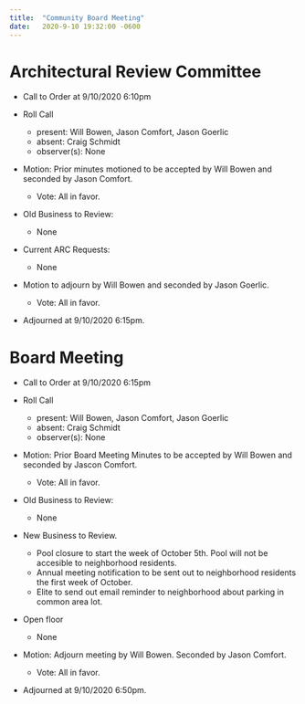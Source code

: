 ```yaml
---
title:  "Community Board Meeting"
date:   2020-9-10 19:32:00 -0600
---
```


# Architectural Review Committee

- Call to Order at 9/10/2020 6:10pm
- Roll Call
    - present: Will Bowen, Jason Comfort, Jason Goerlic
    - absent: Craig Schmidt
    - observer(s): None
- Motion: Prior minutes motioned to be accepted by Will Bowen and seconded by Jason Comfort.
  - Vote: All in favor.

- Old Business to Review:
  - None

- Current ARC Requests:
  - None

  
- Motion to adjourn by Will Bowen and seconded by Jason Goerlic.
  - Vote: All in favor.
- Adjourned at 9/10/2020 6:15pm.

# Board Meeting

- Call to Order at 9/10/2020 6:15pm
- Roll Call
    - present: Will Bowen, Jason Comfort, Jason Goerlic
    - absent: Craig Schmidt
    - observer(s): None

- Motion: Prior Board Meeting Minutes to be accepted by Will Bowen and seconded by Jascon Comfort.
  - Vote: All in favor.

- Old Business to Review:
  - None

- New Business to Review.
  - Pool closure to start the week of October 5th. Pool will not be accesible to neighborhood residents.
  - Annual meeting notification to be sent out to neighborhood residents the first week of October.
  - Elite to send out email reminder to neighborhood about parking in common area lot.

- Open floor
  - None

- Motion: Adjourn meeting by Will Bowen. Seconded by Jason Comfort. 
  - Vote: All in favor.
- Adjourned at 9/10/2020 6:50pm.
